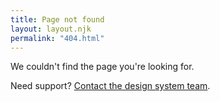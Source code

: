 ```yaml
---
title: Page not found
layout: layout.njk
permalink: "404.html"
---
```


We couldn't find the page you're looking for.

Need support? <a href="/support/#contact-us">Contact the design system team</a>.

<img src="/static/images/not-found.png" alt="" class="not-found-image">
